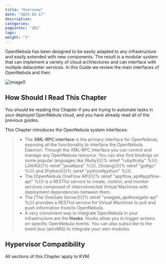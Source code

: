 ```yaml
---
title: "Overview"
date: "2025-02-17"
description:
categories:
pageintoc: "281"
tags:
weight: "1"
---
```


<a id="introapis"></a>

<!--# Overview -->

OpenNebula has been designed to be easily adapted to any infrastructure and easily extended with new components. The result is a modular system that can implement a variety of cloud architectures and can interface with multiple datacenter services. In this Guide we review the main interfaces of OpenNebula and their.

![image0](/images/overview_architecture.png)

## How Should I Read This Chapter

You should be reading this Chapter if you are trying to automate tasks in your deployed OpenNebula cloud, and you have already read all of the previous guides.

This Chapter introduces the OpenNebula system interfaces:

> * The **XML-RPC interface** is the primary interface for OpenNebula, exposing all the functionality to interface the OpenNebula Daemon. Through the XML-RPC interface you can control and manage any OpenNebula resource. You can also find bindings on some popular languages like [Ruby]({{% relref "ruby#ruby" %}}), [JAVA]({{% relref "java#java" %}}), [Golang]({{% relref "go#go" %}}) and [Python]({{% relref "python#python" %}}).
> * The [OpenNebula OneFlow API]({{% relref "appflow_api#appflow-api" %}}) is a RESTful service to create, control, and monitor services composed of interconnected Virtual Machines with deployment dependencies between them.
> * The [The OneGate Server]({{% relref "onegate_api#onegate-api" %}}) provides a RESTful service for Virtual Machines to pull and push information from/to OpenNebula.
> * A very convenient way to integrate OpenNebula in your infrastructure are the **Hooks**. Hooks allow you to trigger actions on specific OpenNebula events. You can also subscribe to the event bus (zeroMQ) to integrate your own modules.

## Hypervisor Compatibility

All sections of this Chapter apply to KVM.
